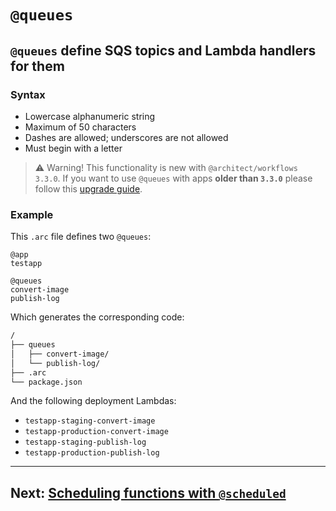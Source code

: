 # `@queues`

## `@queues` define SQS topics and Lambda handlers for them

### Syntax
- Lowercase alphanumeric string
- Maximum of 50 characters
- Dashes are allowed; underscores are not allowed
- Must begin with a letter

> ⚠️ Warning! This functionality is new with `@architect/workflows 3.3.0`. If you want to use `@queues` with apps **older than `3.3.0`** please follow this [upgrade guide](/guides/upgrade).

### Example

This `.arc` file defines two `@queues`:

```arc
@app
testapp

@queues
convert-image
publish-log
```

Which generates the corresponding code:

```bash
/
├── queues
│   ├── convert-image/
│   └── publish-log/
├── .arc
└── package.json
```

And the following deployment Lambdas:

- `testapp-staging-convert-image`
- `testapp-production-convert-image`
- `testapp-staging-publish-log`
- `testapp-production-publish-log`

---

## Next: [Scheduling functions with `@scheduled`](/reference/scheduled)
